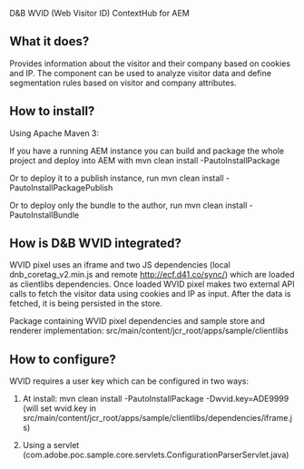 D&B WVID (Web Visitor ID) ContextHub for AEM

What it does?
-------------
Provides information about the visitor and their company based on cookies and IP. The component can be used to analyze visitor data and define segmentation rules based on visitor and company attributes.

How to install?
---------------
Using Apache Maven 3:

If you have a running AEM instance you can build and package the whole project and deploy into AEM with
mvn clean install -PautoInstallPackage

Or to deploy it to a publish instance, run
mvn clean install -PautoInstallPackagePublish

Or to deploy only the bundle to the author, run
mvn clean install -PautoInstallBundle

How is D&B WVID integrated?
---------------------------
WVID pixel uses an iframe and two JS dependencies (local dnb_coretag_v2.min.js and remote http://ecf.d41.co/sync/) which are loaded as clientlibs dependencies.
Once loaded WVID pixel makes two external API calls to fetch the visitor data using cookies and IP as input. After the data is fetched, it is being persisted in the store.

Package containing WVID pixel dependencies and sample store and renderer implementation:
src/main/content/jcr_root/apps/sample/clientlibs

How to configure?
-----------------
WVID requires a user key which can be configured in two ways:

1. At install: mvn clean install -PautoInstallPackage -Dwvid.key=ADE9999 (will set wvid.key in src/main/content/jcr_root/apps/sample/clientlibs/dependencies/iframe.js)

2. Using a servlet (com.adobe.poc.sample.core.servlets.ConfigurationParserServlet.java)
